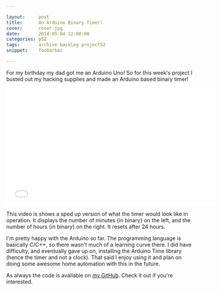 ```yaml
---

layout:     post
title:      An Arduino Binary Timer! 
cover:      cover.jpg
date:       2014-05-04 12:00:00
categories: p52
tags:       archive backlog project52
snippet:    foobarbaz

---
```


For my birthday my dad got me an Arduino Uno! So for this week's project I busted out my hacking supplies and made an Arduino based binary timer! 

<iframe width="560" height="315" src="//www.youtube-nocookie.com/embed/fF-VZW_0Ek0" frameborder="0" allowfullscreen></iframe>

 This video is shows a sped up version of what the timer would look like in operation. It displays the number of minutes {in binary} on the left, and the number of hours {in binary} on the right. It resets after 24 hours.

I'm pretty happy with the Arduino so far. The programming language is basically C/C++, so there wasn't much of a learning curve there. I did have difficulty, and eventually gave up on, installing the Arduino Time library (hence the timer and not a clock). That said I enjoy using it and plan on doing some awesome home automation with this in the future.

As always the code is available on [my GitHub](https://github.com/ElijahCaine/Arduino_Timer). Check it out if you're interested. 
